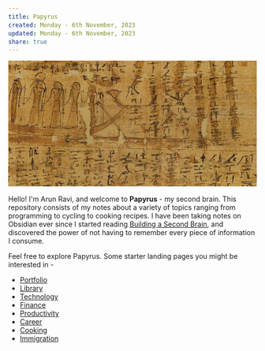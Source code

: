 ```yaml
---
title: Papyrus
created: Monday - 6th November, 2023
updated: Monday - 6th November, 2023
share: true
---
```


![papyrus.jpeg](./2.%20Areas/papyrus.jpeg)

Hello! I'm Arun Ravi, and welcome to **Papyrus** - my second brain. This repository consists of my notes about a variety of topics ranging from  programming to cycling to cooking recipes. I have been taking notes on Obsidian ever since I started reading [Building a Second Brain](./Building%20a%20Second%20Brain.md), and discovered the power of not having to remember every piece of information I consume. 

Feel free to explore Papyrus. Some starter landing pages you might be interested in - 

* [Portfolio](./Portfolio.md)
* [Library](./Library.md)
* [Technology](./Technology.md)
* [Finance](./Finance.md)
* [Productivity](./Productivity.md)
* [Career](./Career.md)
* [Cooking](./Cooking.md)
* [Immigration](./Immigration.md)
